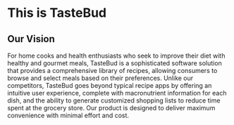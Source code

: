 # **This is TasteBud**

## Our Vision
For home cooks and health enthusiasts who seek to improve their diet with healthy and gourmet meals, TasteBud is a sophisticated software solution that provides a comprehensive library of recipes, allowing consumers to browse and select meals based on their preferences. Unlike our competitors, TasteBud goes beyond typical recipe apps by offering an intuitive user experience, complete with macronutrient information for each dish, and the ability to generate customized shopping lists to reduce time spent at the grocery store. Our product is designed to deliver maximum convenience with minimal effort and cost.
